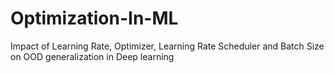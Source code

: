 # Optimization-In-ML
Impact of Learning Rate, Optimizer, Learning Rate Scheduler and Batch Size on OOD generalization in Deep learning
